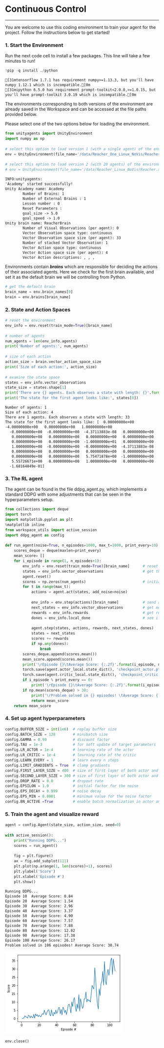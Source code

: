 # Continuous Control

---

You are welcome to use this coding environment to train your agent for the project.  Follow the instructions below to get started!

### 1. Start the Environment

Run the next code cell to install a few packages.  This line will take a few minutes to run!


```python
!pip -q install ./python
```

    [31mtensorflow 1.7.1 has requirement numpy>=1.13.3, but you'll have numpy 1.12.1 which is incompatible.[0m
    [31mipython 6.5.0 has requirement prompt-toolkit<2.0.0,>=1.0.15, but you'll have prompt-toolkit 3.0.19 which is incompatible.[0m


The environments corresponding to both versions of the environment are already saved in the Workspace and can be accessed at the file paths provided below.  

Please select one of the two options below for loading the environment.


```python
from unityagents import UnityEnvironment
import numpy as np

# select this option to load version 1 (with a single agent) of the environment
env = UnityEnvironment(file_name='/data/Reacher_One_Linux_NoVis/Reacher_One_Linux_NoVis.x86_64')

# select this option to load version 2 (with 20 agents) of the environment
# env = UnityEnvironment(file_name='/data/Reacher_Linux_NoVis/Reacher.x86_64')
```

    INFO:unityagents:
    'Academy' started successfully!
    Unity Academy name: Academy
            Number of Brains: 1
            Number of External Brains : 1
            Lesson number : 0
            Reset Parameters :
    		goal_size -> 5.0
    		goal_speed -> 1.0
    Unity brain name: ReacherBrain
            Number of Visual Observations (per agent): 0
            Vector Observation space type: continuous
            Vector Observation space size (per agent): 33
            Number of stacked Vector Observation: 1
            Vector Action space type: continuous
            Vector Action space size (per agent): 4
            Vector Action descriptions: , , , 


Environments contain **_brains_** which are responsible for deciding the actions of their associated agents. Here we check for the first brain available, and set it as the default brain we will be controlling from Python.


```python
# get the default brain
brain_name = env.brain_names[0]
brain = env.brains[brain_name]
```

### 2. State and Action Spaces


```python
# reset the environment
env_info = env.reset(train_mode=True)[brain_name]

# number of agents
num_agents = len(env_info.agents)
print('Number of agents:', num_agents)

# size of each action
action_size = brain.vector_action_space_size
print('Size of each action:', action_size)

# examine the state space 
states = env_info.vector_observations
state_size = states.shape[1]
print('There are {} agents. Each observes a state with length: {}'.format(states.shape[0], state_size))
print('The state for the first agent looks like:', states[0])
```

    Number of agents: 1
    Size of each action: 4
    There are 1 agents. Each observes a state with length: 33
    The state for the first agent looks like: [  0.00000000e+00  -4.00000000e+00   0.00000000e+00   1.00000000e+00
      -0.00000000e+00  -0.00000000e+00  -4.37113883e-08   0.00000000e+00
       0.00000000e+00   0.00000000e+00   0.00000000e+00   0.00000000e+00
       0.00000000e+00   0.00000000e+00  -1.00000000e+01   0.00000000e+00
       1.00000000e+00  -0.00000000e+00  -0.00000000e+00  -4.37113883e-08
       0.00000000e+00   0.00000000e+00   0.00000000e+00   0.00000000e+00
       0.00000000e+00   0.00000000e+00   5.75471878e+00  -1.00000000e+00
       5.55726671e+00   0.00000000e+00   1.00000000e+00   0.00000000e+00
      -1.68164849e-01]


### 3. The RL agent 

The agent can be found in the file ddpg_agent.py, which implements a standard DDPG with some adjustments that can be seen in the hyperparameters setup.


```python
from collections import deque
import torch
import matplotlib.pyplot as plt
%matplotlib inline
from workspace_utils import active_session
import ddpg_agent as config

def run_agent(noise=True, n_episodes=1000, max_t=1000, print_every=10):
    scores_deque = deque(maxlen=print_every)
    mean_score= []
    for i_episode in range(1, n_episodes+1):
        env_info = env.reset(train_mode=True)[brain_name]      # reset the environment    
        states = env_info.vector_observations                  # get the current state (for each agent)
        agent.reset()
        scores = np.zeros(num_agents)                          # initialize the score (for each agent)
        for t in range(max_t):
            actions = agent.act(states, add_noise=noise)

            env_info = env.step(actions)[brain_name]           # send all actions to tne environment
            next_states = env_info.vector_observations         # get next state (for each agent)
            rewards = env_info.rewards                         # get reward (for each agent)
            dones = env_info.local_done                        # see if episode finished            
            
            agent.step(states, actions, rewards, next_states, dones)
            states = next_states
            scores += rewards
            if np.any(dones):
                break 
        scores_deque.append(scores.mean())
        mean_score.append(scores.mean())
        print('\rEpisode {}\tAverage Score: {:.2f}'.format(i_episode, np.mean(scores_deque)), end="")
        torch.save(agent.actor_local.state_dict(), 'checkpoint_actor.pth')
        torch.save(agent.critic_local.state_dict(), 'checkpoint_critic.pth')
        if i_episode % print_every == 0:
            print('\rEpisode {}\tAverage Score: {:.2f}'.format(i_episode, np.mean(scores_deque)))
        if np.mean(scores_deque) > 30:
            print('\rProblem solved in {} episodes! \tAverage Score: {:.2f}'.format(i_episode-100, np.mean(scores_deque)))
            return mean_score
    return mean_score
```

### 4. Set up agent hyperparameters


```python
config.BUFFER_SIZE = int(1e6)  # replay buffer size
config.BATCH_SIZE = 128        # minibatch size
config.GAMMA = 0.99            # discount factor
config.TAU = 1e-3              # for soft update of target parameters
config.LR_ACTOR = 1e-4         # learning rate of the actor 
config.LR_CRITIC = 1e-4        # learning rate of the critic
config.LEARN_EVERY = 1         # learn every n steps
config.LIMIT_GRADIENTS = True  # clamp gradients
config.FIRST_LAYER_SIZE = 400  # size of first layer of both actor and critic
config.SECOND_LAYER_SIZE = 300 # size of first layer of both actor and critic
config.DROP_RATE = 0.0         # dropout rate
config.EPSILON = 1.0           # initial factor for the noise
config.EPS_DECAY = 0.999       # noise decay
config.EPS_MIN = 0.0001        # minimum value for the noise factor
config.BN_ACTIVE =True         # enable batch normalization in actor and critic
```

### 5. Train the agent and visualize reward


```python
agent = config.Agent(state_size, action_size, seed=0)

with active_session():
    print("Running DDPG...")
    scores = run_agent()

    fig = plt.figure()
    ax = fig.add_subplot(111)
    plt.plot(np.arange(1, len(scores)+1), scores)
    plt.ylabel('Score')
    plt.xlabel('Episode #')
    plt.show()
```

    Running DDPG...
    Episode 10	Average Score: 0.84
    Episode 20	Average Score: 1.54
    Episode 30	Average Score: 2.96
    Episode 40	Average Score: 3.37
    Episode 50	Average Score: 4.90
    Episode 60	Average Score: 7.57
    Episode 70	Average Score: 7.88
    Episode 80	Average Score: 12.82
    Episode 90	Average Score: 17.38
    Episode 100	Average Score: 26.17
    Problem solved in 106 episodes! Average Score: 30.74



    
![png](output_13_1.png)
    



```python
env.close()
```


```python

```
